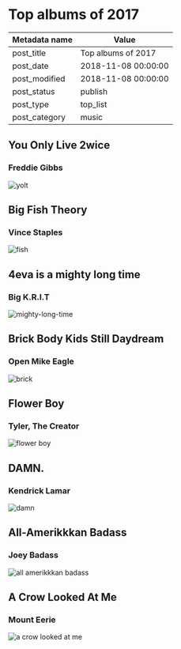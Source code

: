 # Top albums of 2017

| Metadata name | Value |
| --------- | ------ |
| post_title | Top albums of 2017 |
| post_date | 2018-11-08 00:00:00 |
| post_modified | 2018-11-08 00:00:00 |
| post_status | publish |
| post_type | top_list |
| post_category | music |

## You Only Live 2wice

### Freddie Gibbs

![yolt](/blog-posts/images/yolt.jpg)

## Big Fish Theory

### Vince Staples

![fish](/blog-posts/images/fish.jpg)

## 4eva is a mighty long time

### Big K.R.I.T

![mighty-long-time](/blog-posts/images/mighty-long-time.jpg)

## Brick Body Kids Still Daydream

### Open Mike Eagle

![brick](/blog-posts/images/brick.jpg)

## Flower Boy

### Tyler, The Creator

![flower boy](/blog-posts/images/flower-boy.jpg)

## DAMN.

### Kendrick Lamar

![damn](/blog-posts/images/damn.jpg)

## All-Amerikkkan Badass

### Joey Badass

![all amerikkkan badass](/blog-posts/images/all-amerikkkan.jpg)

## A Crow Looked At Me

### Mount Eerie

![a crow looked at me](/blog-posts/images/a-crow.jpg)